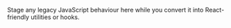 Stage any legacy JavaScript behaviour here while you convert it into React-friendly utilities or hooks.
